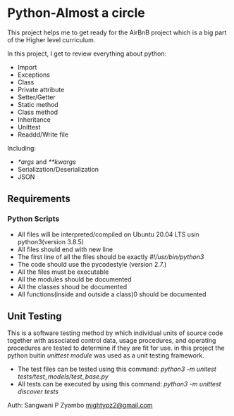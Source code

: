 # Python-Almost a circle

This project helps me to get ready for the AirBnB project which is a big part of the Higher level curriculum.

In this project, I get to review everything about python:
* Import
* Exceptions
* Class
* Private attribute
* Setter/Getter
* Static method
* Class method
* Inheritance
* Unittest
* Readdd/Write file

Including:
- _*args_ and _**kwargs_
- Serialization/Deserialization
- JSON

## Requirements
### Python Scripts
* All files will be interpreted/compiled on Ubuntu 20.04 LTS usin python3(version 3.8.5)
* All files should end with  new line
* The first line of all the files should be exactly _#!/usr/bin/python3_
* The code should use the pycodestyle (version 2.7.)
* All the files must be executable
* All the modules should be documented
* All the classes shoud be documented
* All functions(inside and outside a class)0 should be documented

## Unit Testing
This is a software testing method by which individual units of source code together with associated control data, usage procedures, and operating procedures are tested to determine if they are fit for use. in this project the python buitin *unittest module* was used as a unit testing framework.
* The test files can be tested using this command: _python3 -m unitest tests/test_models/test_base.py_
* All tests can be executed by using this command: _python3 -m unittest discover tests_

Auth: Sangwani P Zyambo <mightypz2@gmail.com>
